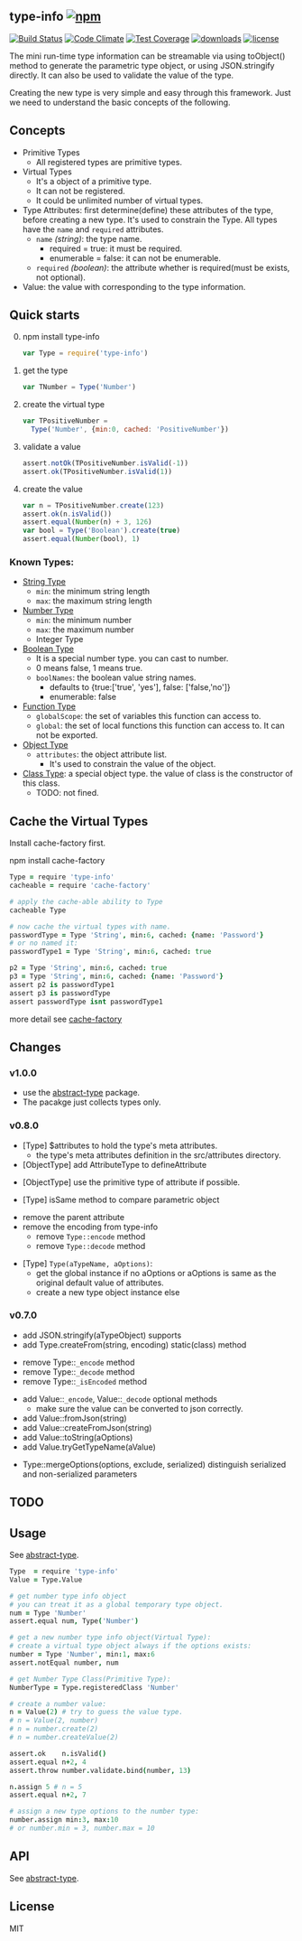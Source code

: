 ## type-info [![npm][npm-svg]][npm]

[![Build Status][travis-svg]][travis]
[![Code Climate][codeclimate-svg]][codeclimate]
[![Test Coverage][codeclimate-test-svg]][codeclimate-test]
[![downloads][npm-download-svg]][npm]
[![license][npm-license-svg]][npm]

[npm]: https://npmjs.org/package/type-info
[npm-svg]: https://img.shields.io/npm/v/type-info.svg
[npm-download-svg]: https://img.shields.io/npm/dm/type-info.svg
[npm-license-svg]: https://img.shields.io/npm/l/type-info.svg
[travis-svg]: https://img.shields.io/travis/snowyu/type-info.js/master.svg
[travis]: http://travis-ci.org/snowyu/type-info.js
[codeclimate-svg]: https://codeclimate.com/github/snowyu/type-info.js/badges/gpa.svg
[codeclimate]: https://codeclimate.com/github/snowyu/type-info.js
[codeclimate-test-svg]: https://codeclimate.com/github/snowyu/type-info.js/badges/coverage.svg
[codeclimate-test]: https://codeclimate.com/github/snowyu/type-info.js/coverage

The mini run-time type information can be streamable via using toObject() method
to generate the parametric type object, or using JSON.stringify directly.
It can also be used to validate the value of the type.

Creating the new type is very simple and easy through this framework.
Just we need to understand the basic concepts of the following.

## Concepts

* Primitive Types
  * All registered types are primitive types.
* Virtual Types
  * It's a object of a primitive type.
  * It can not be registered.
  * It could be unlimited number of virtual types.
* Type Attributes: first determine(define) these attributes of the type, before creating a new type.
  It's used to constrain the Type.
  All types have the `name` and `required` attributes.
  * `name` *(string)*: the type name.
    * required   = true:  it must be required.
    * enumerable = false: it can not be enumerable.
  * `required` *(boolean)*: the attribute whether is required(must be exists, not optional).
* Value: the value with corresponding to the type information.


## Quick starts

0. npm install type-info

    ```js
    var Type = require('type-info')
    ```
1. get the type

    ```js
    var TNumber = Type('Number')
    ```
2. create the virtual type

    ```js
    var TPositiveNumber =
      Type('Number', {min:0, cached: 'PositiveNumber'})
    ```
3. validate a value

    ```js
    assert.notOk(TPositiveNumber.isValid(-1))
    assert.ok(TPositiveNumber.isValid(1))
    ```
3. create the value

    ```js
    var n = TPositiveNumber.create(123)
    assert.ok(n.isValid())
    assert.equal(Number(n) + 3, 126)
    var bool = Type('Boolean').create(true)
    assert.equal(Number(bool), 1)
    ```

### Known Types:

* [String Type][string-type]
  * `min`: the minimum string length
  * `max`: the maximum string length
* [Number Type][number-type]
  * `min`: the minimum number
  * `max`: the maximum number
  * Integer Type
* [Boolean Type][boolean-type]
  * It is a special number type. you can cast to number.
  * 0 means false, 1 means true.
  * `boolNames`: the boolean value string names.
    * defaults to {true:['true', 'yes'], false: ['false,'no']}
    * enumerable: false
* [Function Type][function-type]
  * `globalScope`: the set of variables this function can access to.
  * `global`: the set of local functions this function can access to.
    It can not be exported.
* [Object Type][object-type]
  * `attributes`: the object attribute list.
    * It's used to constrain the value of the object.
* [Class Type][class-type]: a special object type. the value of class is the constructor of this class.
  * TODO: not fined.

## Cache the Virtual Types

Install cache-factory first.

  npm install cache-factory


```coffee
Type = require 'type-info'
cacheable = require 'cache-factory'

# apply the cache-able ability to Type
cacheable Type

# now cache the virtual types with name.
passwordType = Type 'String', min:6, cached: {name: 'Password'}
# or no named it:
passwordType1 = Type 'String', min:6, cached: true

p2 = Type 'String', min:6, cached: true
p3 = Type 'String', min:6, cached: {name: 'Password'}
assert p2 is passwordType1
assert p3 is passwordType
assert passwordType isnt passwordType1
```

more detail see [cache-factory](https://github.com/snowyu/cache-factory)

## Changes

### v1.0.0

* use the [abstract-type][abstract-type] package.
* The pacakge just collects types only.

### v0.8.0

+ [Type] $attributes to hold the type's meta attributes.
  + the type's meta attributes definition in the src/attributes directory.
+ [ObjectType] add AttributeType to defineAttribute
* [ObjectType] use the primitive type of attribute if possible.
+ [Type] isSame method to compare parametric object
- remove the parent attribute
- remove the encoding from type-info
  - remove `Type::encode` method
  - remove `Type::decode` method
* [Type] `Type(aTypeName, aOptions)`:
  * get the global instance if no aOptions or aOptions is same as the original default value of attributes.
  * create a new type object instance else

### v0.7.0

+ add JSON.stringify(aTypeObject) supports
+ add Type.createFrom(string, encoding) static(class) method
- remove Type::`_encode` method
- remove Type::`_decode` method
- remove Type::`_isEncoded` method
+ add Value::`_encode`, Value::`_decode` optional methods
  * make sure the value can be converted to json correctly.
+ add Value::fromJson(string)
+ add Value::createFromJson(string)
+ add Value::toString(aOptions)
+ add Value.tryGetTypeName(aValue)
* Type::mergeOptions(options, exclude, serialized) distinguish serialized and non-serialized parameters

## TODO


## Usage

See [abstract-type][abstract-type].

```coffee
Type  = require 'type-info'
Value = Type.Value

# get number type info object
# you can treat it as a global temporary type object.
num = Type 'Number'
assert.equal num, Type('Number')

# get a new number type info object(Virtual Type):
# create a virtual type object always if the options exists:
number = Type 'Number', min:1, max:6
assert.notEqual number, num

# get Number Type Class(Primitive Type):
NumberType = Type.registeredClass 'Number'

# create a number value:
n = Value(2) # try to guess the value type.
# n = Value(2, number)
# n = number.create(2)
# n = number.createValue(2)

assert.ok    n.isValid()
assert.equal n+2, 4
assert.throw number.validate.bind(number, 13)

n.assign 5 # n = 5
assert.equal n+2, 7

# assign a new type options to the number type:
number.assign min:3, max:10
# or number.min = 3, number.max = 10

```

## API


See [abstract-type][abstract-type].

## License

MIT


[abstract-type]: https://github.com/snowyu/abstract-type.js
[string-type]: https://github.com/snowyu/string-type.js
[number-type]: https://github.com/snowyu/number-type.js
[boolean-type]: https://github.com/snowyu/boolean-type.js
[object-type]: https://github.com/snowyu/object-type.js
[function-type]: https://github.com/snowyu/function-type.js
[class-type]: https://github.com/snowyu/class-type.js
